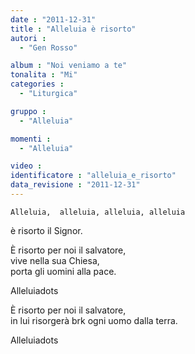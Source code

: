 ```yaml
---
date : "2011-12-31"
title : "Alleluia è risorto"
autori : 
  - "Gen Rosso"

album : "Noi veniamo a te"
tonalita : "Mi"
categories : 
  - "Liturgica"

gruppo : 
  - "Alleluia"

momenti : 
  - "Alleluia"

video : 
identificatore : "alleluia_e_risorto"
data_revisione : "2011-12-31"
---
```

  
  
    Alleluia,  alleluia, alleluia, alleluia      
è risorto il Signor.   
  
  
È risorto  per noi il salvatore,   
vive  nella sua Chiesa,   
porta gli uomini alla pace.   
  
  
  
Alleluiadots  
  
  
  
È risorto  per noi il salvatore,    
in lui  risorgerà  brk ogni uomo dalla terra.   
  
  
  
Alleluiadots  
  
  
  
